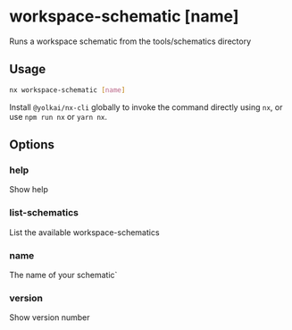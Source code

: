 # workspace-schematic [name]

Runs a workspace schematic from the tools/schematics directory

## Usage

```bash
nx workspace-schematic [name]
```

Install `@yolkai/nx-cli` globally to invoke the command directly using `nx`, or use `npm run nx` or `yarn nx`.

## Options

### help

Show help

### list-schematics

List the available workspace-schematics

### name

The name of your schematic`

### version

Show version number
